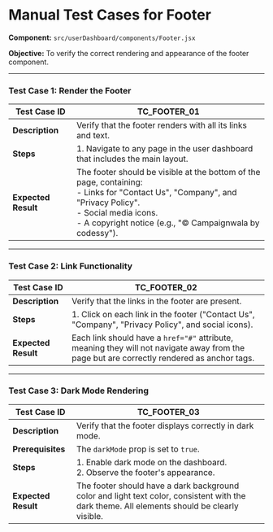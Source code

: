 # Manual Test Cases for Footer

**Component:** `src/userDashboard/components/Footer.jsx`

**Objective:** To verify the correct rendering and appearance of the footer component.

---

### Test Case 1: Render the Footer

| Test Case ID | TC_FOOTER_01                                       |
|--------------|----------------------------------------------------|
| **Description**  | Verify that the footer renders with all its links and text. |
| **Steps**      | 1. Navigate to any page in the user dashboard that includes the main layout. |
| **Expected Result** | The footer should be visible at the bottom of the page, containing:<br>- Links for "Contact Us", "Company", and "Privacy Policy".<br>- Social media icons.<br>- A copyright notice (e.g., "© Campaignwala by codessy"). |

---

### Test Case 2: Link Functionality

| Test Case ID | TC_FOOTER_02                                       |
|--------------|----------------------------------------------------|
| **Description**  | Verify that the links in the footer are present. |
| **Steps**      | 1. Click on each link in the footer ("Contact Us", "Company", "Privacy Policy", and social icons). |
| **Expected Result** | Each link should have a `href="#"` attribute, meaning they will not navigate away from the page but are correctly rendered as anchor tags. |

---

### Test Case 3: Dark Mode Rendering

| Test Case ID | TC_FOOTER_03                                       |
|--------------|----------------------------------------------------|
| **Description**  | Verify that the footer displays correctly in dark mode. |
| **Prerequisites** | The `darkMode` prop is set to `true`. |
| **Steps**      | 1. Enable dark mode on the dashboard.<br>2. Observe the footer's appearance. |
| **Expected Result** | The footer should have a dark background color and light text color, consistent with the dark theme. All elements should be clearly visible. |
